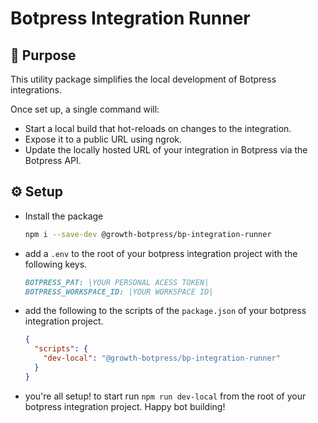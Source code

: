 # Botpress Integration Runner

## 🧰 Purpose

This utility package simplifies the local development of Botpress integrations.

Once set up, a single command will:

- Start a local build that hot-reloads on changes to the integration.
- Expose it to a public URL using ngrok.
- Update the locally hosted URL of your integration in Botpress via the Botpress API.

## ⚙️ Setup

- Install the package

  ```bash
  npm i --save-dev @growth-botpress/bp-integration-runner
  ```

- add a `.env` to the root of your botpress integration project with the following keys.

  ```md
  BOTPRESS_PAT: |YOUR PERSONAL ACESS TOKEN|
  BOTPRESS_WORKSPACE_ID: |YOUR WORKSPACE ID|
  ```

- add the following to the scripts of the `package.json` of your botpress integration project.

  ```json
  {
    "scripts": {
      "dev-local": "@growth-botpress/bp-integration-runner"
    }
  }
  ```

- you're all setup! to start run `npm run dev-local` from the root of your botpress integration project. Happy bot building!
